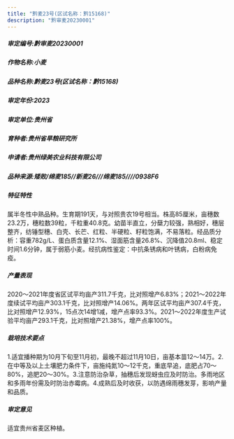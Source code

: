 ```yaml
---
title: "黔麦23号(区试名称：黔15168)"
description: "黔审麦20230001"
---
```

##### 审定编号:黔审麦20230001

##### 作物名称:小麦

##### 品种名称:黔麦23号(区试名称：黔15168)

##### 审定年份:2023

##### 审定单位:贵州省

##### 育种者:贵州省旱粮研究所

##### 申请者:贵州绿美农业科技有限公司

##### 品种来源:矮败/绵麦185//新麦26///绵麦185////0938F6

##### 特征特性
属半冬性中熟品种。生育期191天，与对照贵农19号相当。株高85厘米，亩穗数23.2万，穗粒数39粒，千粒重40.8克。幼苗半直立，分蘖力较强，熟相好，穗层整齐，纺锤型穗、白壳、长芒、红粒、半硬粒、籽粒饱满，不易落粒。经品质分析：容重782g/L、蛋白质含量12.1%、湿面筋含量26.8%、沉降值20.8ml、稳定时间1.6分钟，属于弱筋小麦。经抗病性鉴定：中抗条锈病和叶锈病，白粉病免疫。

##### 产量表现
2020～2021年度省区试平均亩产311.7千克，比对照增产6.83%；2021～2022年度续试平均亩产303.1千克，比对照增产14.06%。两年区试平均亩产307.4千克，比对照增产12.93%，15点次14增1减，增产点率93.3%。2021～2022年度生产试验平均亩产293.1千克，比对照增产21.38%，增产点率100%。

##### 栽培技术要点
1.适宜播种期为10月下旬至11月初，最晚不超过11月10日，亩基本苗12～14万。2.在中等及以上土壤肥力条件下，亩施纯氮10～12千克，重底早追，底肥占70～80%，追肥20～30%。3.注意防治杂草，抽穗后发现蚜虫应及时防治。多雨地区和多雨年份需及时防治赤霉病。4.成熟后及时收获，以防遇绵雨穗发芽，影响产量和品质。

##### 审定意见
适宜贵州省麦区种植。
